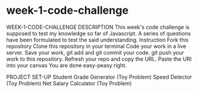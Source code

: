 # week-1-code-challenge
WEEK-1-CODE-CHALLENGE
DESCRIPTION
This week's code challenge is supposed to test my knowledge so far of Javascript. A series of questions have been formulated to test the said understanding.
Instruction
Fork this repository
Clone this repository in your terminal
Code your work in a live server.
Save your work, git add and git commit your code.
git push your work to this repository.
Refresh your repo and copy the URL.
Paste the URl into your canvas
You are done easy-peasy right.

PROJECT SET-UP
Student Grade Generator (Toy Problem)
Speed Detector (Toy Problem)
Net Salary Calculator (Toy Problem)

